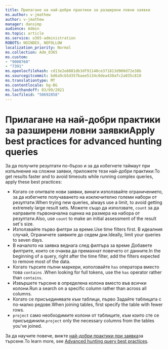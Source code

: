 ```yaml
---
title: Прилагане на най-добри практики за разширени ловни заявки
ms.author: v-jmathew
author: v-jmathew
manager: dansimp
audience: Admin
ms.topic: article
ms.service: o365-administration
ROBOTS: NOINDEX, NOFOLLOW
localization_priority: Normal
ms.collection: Adm_O365
ms.custom:
- "9000760"
- "7391"
ms.openlocfilehash: cd13e2e8801db3df91140ce371813d900d72e38b
ms.sourcegitcommit: bd6a9cb5d357baee5134c0dea430afc2a035c810
ms.translationtype: MT
ms.contentlocale: bg-BG
ms.lasthandoff: 03/09/2021
ms.locfileid: "50692858"
---
```

# <a name="apply-best-practices-for-advanced-hunting-queries"></a><span data-ttu-id="3be78-102">Прилагане на най-добри практики за разширени ловни заявки</span><span class="sxs-lookup"><span data-stu-id="3be78-102">Apply best practices for advanced hunting queries</span></span>

<span data-ttu-id="3be78-103">За да получите резултати по-бързо и за да избегнете таймаут при изпълнение на сложни заявки, приложете тези най-добри практики:</span><span class="sxs-lookup"><span data-stu-id="3be78-103">To get results faster and to avoid timeouts while running complex queries, apply these best practices:</span></span>

- <span data-ttu-id="3be78-104">Когато се опитвате нови заявки, винаги използвайте ограничението, за да избегнете получаването на изключително големи набори от резултати.</span><span class="sxs-lookup"><span data-stu-id="3be78-104">When trying new queries, always use a limit, to avoid getting extremely large result sets.</span></span> <span data-ttu-id="3be78-105">Можете също да използвате, `count` за да направите първоначална оценка на размера на набора от резултати.</span><span class="sxs-lookup"><span data-stu-id="3be78-105">Also, use `count` to make an initial assessment of the result set's size.</span></span>
- <span data-ttu-id="3be78-106">Използвайте първо филтри за време.</span><span class="sxs-lookup"><span data-stu-id="3be78-106">Use time filters first.</span></span> <span data-ttu-id="3be78-107">В идеалния случай, Ограничете заявките до седем дни.</span><span class="sxs-lookup"><span data-stu-id="3be78-107">Ideally, limit your queries to seven days.</span></span>
- <span data-ttu-id="3be78-108">В началото на заявка веднага след филтъра за време Добавете филтрите, които се очаква да премахнат повечето от данните.</span><span class="sxs-lookup"><span data-stu-id="3be78-108">In the beginning of a query, right after the time filter, add the filters expected to remove most of the data.</span></span>
- <span data-ttu-id="3be78-109">Когато търсите пълни маркери, използвайте `has` оператора вместо това `contains` .</span><span class="sxs-lookup"><span data-stu-id="3be78-109">When looking for full tokens, use the `has` operator rather than `contains`.</span></span>
- <span data-ttu-id="3be78-110">Извършете търсене в определена колона вместо във всички колони.</span><span class="sxs-lookup"><span data-stu-id="3be78-110">Run a search on a specific column rather than across all columns.</span></span>
- <span data-ttu-id="3be78-111">Когато се присъединявате към таблици, първо Задайте таблицата с по-малко редове.</span><span class="sxs-lookup"><span data-stu-id="3be78-111">When joining tables, first specify the table with fewer rows.</span></span>
- <span data-ttu-id="3be78-112">`project` само необходимите колони от таблиците, към които сте се присъединили.</span><span class="sxs-lookup"><span data-stu-id="3be78-112">`project` only the necessary columns from the tables you've joined.</span></span>

<span data-ttu-id="3be78-113">За да научите повече, вижте [най-добри практики при заявка](https://go.microsoft.com/fwlink/?linkid=2144812)за търсене.</span><span class="sxs-lookup"><span data-stu-id="3be78-113">To learn more, see [Advanced hunting query best practices](https://go.microsoft.com/fwlink/?linkid=2144812).</span></span>
